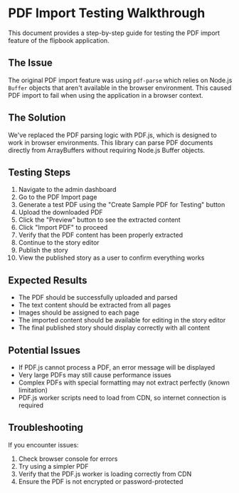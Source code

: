 # PDF Import Testing Walkthrough

This document provides a step-by-step guide for testing the PDF import feature of the flipbook application.

## The Issue

The original PDF import feature was using `pdf-parse` which relies on Node.js `Buffer` objects that aren't available in the browser environment. This caused PDF import to fail when using the application in a browser context.

## The Solution

We've replaced the PDF parsing logic with PDF.js, which is designed to work in browser environments. This library can parse PDF documents directly from ArrayBuffers without requiring Node.js Buffer objects.

## Testing Steps

1. Navigate to the admin dashboard
2. Go to the PDF Import page
3. Generate a test PDF using the "Create Sample PDF for Testing" button
4. Upload the downloaded PDF
5. Click the "Preview" button to see the extracted content
6. Click "Import PDF" to proceed
7. Verify that the PDF content has been properly extracted
8. Continue to the story editor
9. Publish the story
10. View the published story as a user to confirm everything works

## Expected Results

- The PDF should be successfully uploaded and parsed
- The text content should be extracted from all pages
- Images should be assigned to each page
- The imported content should be available for editing in the story editor
- The final published story should display correctly with all content

## Potential Issues

- If PDF.js cannot process a PDF, an error message will be displayed
- Very large PDFs may still cause performance issues
- Complex PDFs with special formatting may not extract perfectly (known limitation)
- PDF.js worker scripts need to load from CDN, so internet connection is required

## Troubleshooting

If you encounter issues:
1. Check browser console for errors
2. Try using a simpler PDF
3. Verify that the PDF.js worker is loading correctly from CDN
4. Ensure the PDF is not encrypted or password-protected
